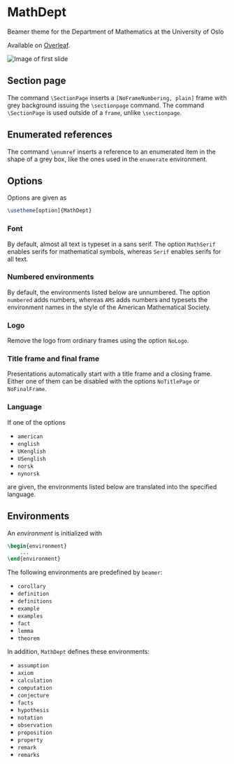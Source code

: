 # MathDept
Beamer theme for the Department of Mathematics at the University of Oslo

Available on [Overleaf](https://www.overleaf.com/latex/templates/uio-math-department-beamer-theme/zywjpxdgmpzf).

![Image of first slide](https://i.imgur.com/ckfzelX.png)

## Section page
The command `\SectionPage` inserts a `[NoFrameNumbering, plain]` frame
with grey background issuing the `\sectionpage` command.
The command `\SectionPage` is used outside of a `frame`,
unlike `\sectionpage`. 

## Enumerated references
The command `\enumref` inserts a reference to an enumerated item
in the shape of a grey box,
like the ones used in the `enumerate` environment.

## Options
Options are given as
```LaTeX
\usetheme[option]{MathDept}
```

### Font
By default, almost all text is typeset in a sans serif.
The option `MathSerif` enables serifs for mathematical symbols,
whereas `Serif` enables serifs for all text.

### Numbered environments
By default,
the environments listed below are unnumbered.
The option `numbered` adds numbers,
whereas `AMS` adds numbers and typesets the environment names
in the style of the American Mathematical Society.

### Logo
Remove the logo from ordinary frames using the option `NoLogo`.

### Title frame and final frame
Presentations automatically start with a title frame and a closing frame.
Either one of them can be disabled with the options `NoTitlePage` or `NoFinalFrame`.

### Language
If one of the options
* `american`
* `english`
* `UKenglish`
* `USenglish`
* `norsk`
* `nynorsk`

are given,
the environments listed below are translated into the specified language.

## Environments
An _environment_ is initialized with
```LaTeX
\begin{environment}
    ...
\end{environment}
```
The following environments are predefined by `beamer`:
* `corollary`
* `definition`
* `definitions`
* `example`
* `examples`
* `fact`
* `lemma`
* `theorem`

In addition, `MathDept` defines these environments:
* `assumption`
* `axiom`
* `calculation`
* `computation`
* `conjecture`
* `facts`
* `hypothesis`
* `notation`
* `observation`
* `proposition`
* `property`
* `remark`
* `remarks`
